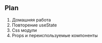 ## Plan

1. Домашняя работа
2. Повторение useState
3. Css модули
4. Props и переиспользуемые компоненты













